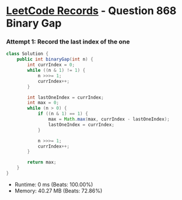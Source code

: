 # [LeetCode Records](../../README.md) - Question 868 Binary Gap

### Attempt 1: Record the last index of the one
```java
class Solution {
    public int binaryGap(int n) {
        int currIndex = 0;
        while ((n & 1) != 1) {
            n >>>= 1;
            currIndex++;
        }

        int lastOneIndex = currIndex;
        int max = 0;
        while (n > 0) {
            if ((n & 1) == 1) {
                max = Math.max(max, currIndex - lastOneIndex);
                lastOneIndex = currIndex;
            }

            n >>>= 1;
            currIndex++;
        }

        return max;
    }
}
```
- Runtime: 0 ms (Beats: 100.00%)
- Memory: 40.27 MB (Beats: 72.86%)

<br>
